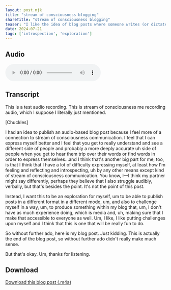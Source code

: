 ```yaml
---
layout: post.njk
title: "stream of consciousness blogging"
shareTitle: "stream of consciousness blogging"
teaser: "I like the idea of blog posts where someone writes (or dictates) it in one sitting with few, if any, revisions."
date: 2024-07-21
tags: ['introspection', 'exploration']
---
```


## Audio

<audio controls>
  <source src="../../assets/stream-of-consciousness-blog-posts.m4a" />
  <p>
    Download <a href="../../assets/stream-of-consciousness-blog-posts.m4a" download="../../assets/stream-of-consciousness-blog-posts.m4a">Download this blog post (M4A)</a>
  </p>
</audio>

## Transcript

This is a test audio recording. This is stream of consciousness me recording audio, which I suppose I literally just mentioned. 

[Chuckles]

I had an idea to publish an audio-based blog post because I feel more of a connection to stream of consciousness communication. I feel that I can express myself better and I feel that you get to really understand and see a different side of people and probably a more deeply accurate uh side of people when you get to hear them trip over their words or find words in order to express themselves...and I think that's another big part for me, too, is that I think that I have a lot of difficulty expressing myself, at least how I'm feeling and reflecting and introspecting, uh by any other means except kind of stream of consciousness communication. You know, I—I think my partner might say differently, perhaps they believe that I also struggle audibly, verbally, but that's besides the point. It's not the point of this post. 

Instead, I want this to be an exploration for myself, um to be able to publish posts in a different format in a different mode, um, and also to challenge myself in a way, um, to produce something within my blog that, um, I don't have as much experience doing, which is media and, uh, making sure that I make that accessible to everyone as well. Um, I like, I like putting challenges upon myself and I think that this is one that will be really fun to do. 

So without further ado, here is my blog post. Just kidding. This is actually the end of the blog post, so without further ado didn't really make much sense. 

But that's okay. Um, thanks for listening.

## Download

<a href="../../assets/stream-of-consciousness-blog-posts.m4a" download="../../assets/stream-of-consciousness-blog-posts.m4a">Download this blog post (.m4a)</a>